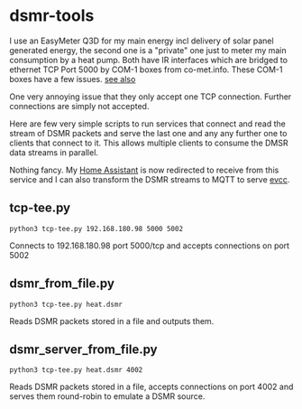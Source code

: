 # dsmr-tools

I use an EasyMeter Q3D for my main energy incl delivery of solar panel generated energy, the second one is a "private" one just to meter my main consumption by a heat pump. Both have IR interfaces which are bridged to ethernet TCP Port 5000 by COM-1 boxes from co-met.info. These COM-1 boxes have a few issues. [see also](https://github.com/ndokter/dsmr_parser/pull/92#issue-1052354779)

One very annoying issue that they only accept one TCP connection. Further connections are simply not accepted. 

Here are few very simple scripts to run services that connect and read the stream of DSMR packets and serve the last one and any any further one to clients that connect to it. This allows multiple clients to consume the DMSR data streams in parallel.

Nothing fancy. My [Home Assistant](https://www.home-assistant.io/integrations/dsmr) is now redirected to receive from this service and I can also transform the DSMR streams to MQTT to serve [evcc](https://evcc.io/).

## tcp-tee.py

    python3 tcp-tee.py 192.168.180.98 5000 5002

Connects to 192.168.180.98 port 5000/tcp and accepts connections on port 5002

## dsmr_from_file.py

    python3 tcp-tee.py heat.dsmr 

Reads DSMR packets stored in a file and outputs them.

## dsmr_server_from_file.py

    python3 tcp-tee.py heat.dsmr 4002

Reads DSMR packets stored in a file, accepts connections on port 4002 and serves them round-robin to emulate a DSMR source.


